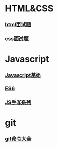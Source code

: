 # HTML&CSS
### [html面试题](/html_css/#html-面试题)

### [css面试题](/html_css/#css面试题)

# Javascript
### [Javascript基础](/javascript/#grammar.html)

### [ES6](/javascript/#ES6.html)

### [JS手写系列](/javascript/#JSWrite.html)

# git
### [git命令大全](/git/#git命令大全.html)



<!-- # 项目指南

### [信鸽(uni-app + Express + MongoDB)](/project/#xinge.html)

### [仿饿了么(vue)](/project/#elm.html) -->

